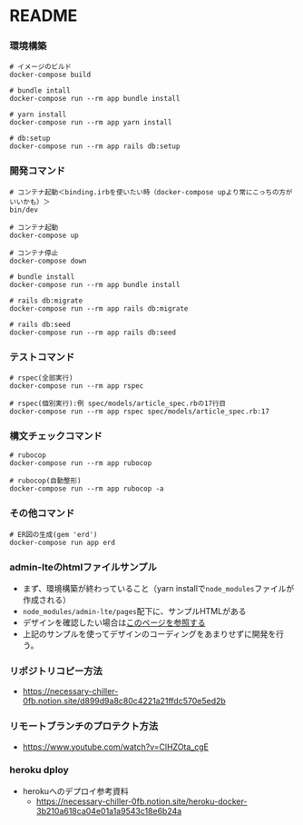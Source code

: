 # README
### 環境構築
```
# イメージのビルド
docker-compose build

# bundle intall
docker-compose run --rm app bundle install

# yarn install
docker-compose run --rm app yarn install

# db:setup
docker-compose run --rm app rails db:setup
```

### 開発コマンド
```
# コンテナ起動＜binding.irbを使いたい時（docker-compose upより常にこっちの方がいいかも）＞
bin/dev

# コンテナ起動
docker-compose up

# コンテナ停止
docker-compose down

# bundle install
docker-compose run --rm app bundle install

# rails db:migrate
docker-compose run --rm app rails db:migrate

# rails db:seed
docker-compose run --rm app rails db:seed
```

### テストコマンド
```
# rspec(全部実行)
docker-compose run --rm app rspec

# rspec(個別実行):例 spec/models/article_spec.rbの17行目
docker-compose run --rm app rspec spec/models/article_spec.rb:17
```

### 構文チェックコマンド
```
# rubocop
docker-compose run --rm app rubocop

# rubocop(自動整形)
docker-compose run --rm app rubocop -a
```

### その他コマンド
```
# ER図の生成(gem 'erd')
docker-compose run app erd
```

### admin-lteのhtmlファイルサンプル
- まず、環境構築が終わっていること（yarn installで`node_modules`ファイルが作成される）
- `node_modules/admin-lte/pages`配下に、サンプルHTMLがある
- デザインを確認したい場合は[このページを参照する](https://adminlte.io/themes/v3/index.html)
- 上記のサンプルを使ってデザインのコーディングをあまりせずに開発を行う。

### リポジトリコピー方法
- https://necessary-chiller-0fb.notion.site/d899d9a8c80c4221a21ffdc570e5ed2b

### リモートブランチのプロテクト方法
- https://www.youtube.com/watch?v=ClHZOta_cgE

### heroku dploy
- herokuへのデプロイ参考資料
  - https://necessary-chiller-0fb.notion.site/heroku-docker-3b210a618ca04e01a1a9543c18e6b24a